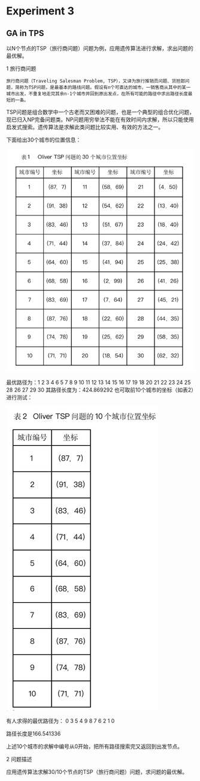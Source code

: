 # Experiment 3
## GA in TPS

以N个节点的TSP（旅行商问题）问题为例，应用遗传算法进行求解，求出问题的最优解。

1 旅行商问题

    旅行商问题（Traveling Salesman Problem, TSP），又译为旅行推销员问题、货担郎问题，简称为TSP问题，是最基本的路线问题。假设有n个可直达的城市，一销售商从其中的某一城市出发，不重复地走完其余n-1个城市并回到原出发点，在所有可能的路径中求出路径长度最短的一条。

TSP问题是组合数学中一个古老而又困难的问题，也是一个典型的组合优化问题，现已归入NP完备问题类。NP问题用穷举法不能在有效时间内求解，所以只能使用启发式搜索。遗传算法是求解此类问题比较实用、有效的方法之一。

下面给出30个城市的位置信息：

![](./readme_data/table1.png)

  最优路径为：1 2 3 4 6 5 7 8 9 10 11 12 13 14 15 16 17 19 18 20 21 22 23 24 25 28 26 27 29 30
  其路径长度为：424.869292
  也可取前10个城市的坐标（如表2）进行测试：

  ![](./readme_data/table2.png)

  有人求得的最优路径为： 0 3 5 4 9 8 7 6 2 1 0

路径长度是166.541336

上述10个城市的求解中编号从0开始，把所有路径搜索完又返回到出发节点。

2 问题描述

 应用遗传算法求解30/10个节点的TSP（旅行商问题）问题，求问题的最优解。
 
